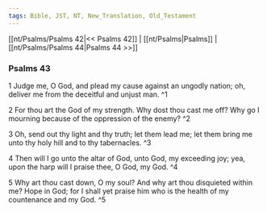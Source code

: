 ```yaml
---
tags: Bible, JST, NT, New_Translation, Old_Testament
---
```


[[nt/Psalms/Psalms 42|<< Psalms 42]] | [[nt/Psalms|Psalms]] | [[nt/Psalms/Psalms 44|Psalms 44 >>]]

### Psalms 43

1 Judge me, O God, and plead my cause against an ungodly nation; oh, deliver me from the deceitful and unjust man.  ^1

2 For thou art the God of my strength. Why dost thou cast me off? Why go I mourning because of the oppression of the enemy?  ^2

3 Oh, send out thy light and thy truth; let them lead me; let them bring me unto thy holy hill and to thy tabernacles.  ^3

4 Then will I go unto the altar of God, unto God, my exceeding joy; yea, upon the harp will I praise thee, O God, my God.  ^4

5 Why art thou cast down, O my soul? And why art thou disquieted within me? Hope in God; for I shall yet praise him who is the health of my countenance and my God.  ^5

 
